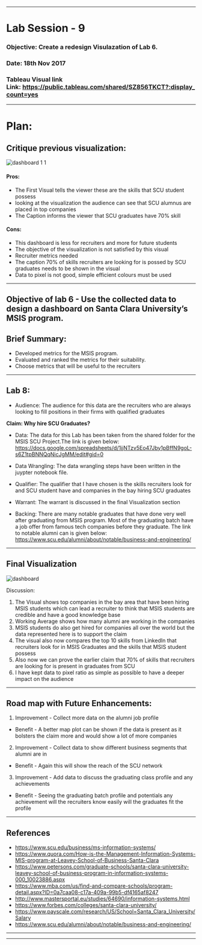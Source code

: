 ******************************************************************************************************************************

# Lab Session - 9

### Objective: Create a redesign Visulazation of Lab 6.

### Date: 18th Nov 2017

### Tableau Visual link Link: https://public.tableau.com/shared/SZ856TKCT?:display_count=yes
******************************************************************************************************************************

# Plan:

## Critique previous visualization:

![dashboard 1 1](https://user-images.githubusercontent.com/25557540/32977366-e29f1ad2-cbe0-11e7-8247-2c284100b98e.png)

#### Pros:
* The First Visual tells the viewer these are the skills that SCU student possess  
* looking at the visualization the audience can see that SCU alumnus are placed in top companies 
* The Caption informs the viewer that SCU graduates have 70% skill 

#### Cons: 
* This dashboard is less for recruiters and more for future students 
* The objective of the visualization is not satisfied by this visual 
* Recruiter metrics needed 
* The caption 70% of skills recruiters are looking for is possed by SCU graduates needs to be shown in the visual 
* Data to pixel is not good, simple efficient colours must be used 


******************************************************************************************************************************


## Objective of lab 6 - Use the collected data to design a dashboard on Santa Clara University’s MSIS program.

## Brief Summary:

* Developed metrics for the MSIS program.
* Evaluated and ranked the metrics for their suitability.
* Choose metrics that will be useful to the recruiters 

******************************************************************************************************************************


## Lab 8: 
* Audience: The audience for this data are the recruiters who are always looking to fill positions in their firms with qualified graduates  

**Claim: Why hire SCU Graduates?**

* Data: The data for this Lab has been taken from the shared folder for the MSIS SCU Project.The link is given below:
https://docs.google.com/spreadsheets/d/1jjNTzv5Eo47Jby1pBffN9goL-s6Z1tpBNNQqNicJgMM/edit#gid=0

* Data Wrangling: The data wrangling steps have been written in the juypter notebook file.

* Qualifier: The qualifier that I have chosen is the skills recruiters look for and SCU student have and companies in the bay hiring SCU graduates

* Warrant: The warrant is discussed in the final Visualization section 
 
* Backing: There are many notable graduates that have done very well after graduating from MSIS program. Most of the graduating batch have a job offer from famous tech companies before they graduate. The link to notable alumni can is given below:
https://www.scu.edu/alumni/about/notable/business-and-engineering/

******************************************************************************************************************************
## Final Visualization 
![dashboard](https://user-images.githubusercontent.com/25557540/32984175-3721d412-cc56-11e7-911b-c118e3169460.png)

Discussion: 

1) The Visual shows top companies in the bay area that have been hiring MSIS students which can lead a recruiter to think that MSIS students are credible and have a good knowledge base 
2) Working Average shows how many alumni are working in the companies
3) MSIS students do also get hired for companies all over the world but the data represented here is to support the claim 
4) The visual  also now compares the top 10 skills from LinkedIn that recruiters look for in MSIS Graduates and the skills that MSIS student possess
5) Also now we can prove the earlier claim that 70% of skills that recruiters are looking for is present in graduates from SCU
6) I have kept  data to pixel ratio as simple as possible to have a deeper impact on the audience 


******************************************************************************************************************************
## Road map with Future Enhancements:

1. Improvement -  Collect more data on the alumni job profile 
* Benefit - A better map plot can be shown if the data is present as it bolsters the claim more and would show a lot of more companies 
2. Improvement - Collect data to show different business segments that alumni are in 
* Benefit - Again this will show the reach of the SCU network 
3. Improvement - Add data to discuss the graduating class profile and any achievements  
* Benefit - Seeing the graduating batch profile and potentials any achievement will the recruiters know easily will the graduates fit the profile 

******************************************************************************************************************************

## References 

* https://www.scu.edu/business/ms-information-systems/
* https://www.quora.com/How-is-the-Management-Information-Systems-MIS-program-at-Leavey-School-of-Business-Santa-Clara
* https://www.petersons.com/graduate-schools/santa-clara-university-leavey-school-of-business-program-in-information-systems-000_10023886.aspx
* https://www.mba.com/us/find-and-compare-schools/program-detail.aspx?ID=0a7caa08-c17a-409a-99b5-df4165af8247
* http://www.mastersportal.eu/studies/64690/information-systems.html
* https://www.forbes.com/colleges/santa-clara-university/
* https://www.payscale.com/research/US/School=Santa_Clara_University/Salary
* https://www.scu.edu/alumni/about/notable/business-and-engineering/




******************************************************************************************************************************

******************************************************************************************************************************




